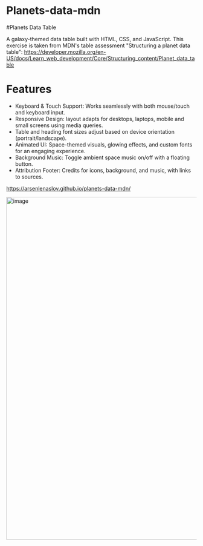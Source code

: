 # Planets-data-mdn

#Planets Data Table

A galaxy-themed data table built with HTML, CSS, and JavaScript. This exercise is taken from MDN's table assessment "Structuring a planet data table": https://developer.mozilla.org/en-US/docs/Learn_web_development/Core/Structuring_content/Planet_data_table

# Features
- Keyboard & Touch Support: Works seamlessly with both mouse/touch and keyboard input.
- Responsive Design: layout adapts for desktops, laptops, mobile and small screens using media queries.
- Table and heading font sizes adjust based on device orientation (portrait/landscape).
- Animated UI: Space-themed visuals, glowing effects, and custom fonts for an engaging experience.
- Background Music: Toggle ambient space music on/off with a floating button.
- Attribution Footer: Credits for icons, background, and music, with links to sources.

https://arsenlenaslov.github.io/planets-data-mdn/

<img width="1896" height="906" alt="image" src="https://github.com/user-attachments/assets/a0631e6c-298a-4f4e-8a3f-12107c0a38ab" />



